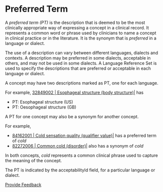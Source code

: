 # Preferred Term

A _preferred term (PT)_ is the description that is deemed to be the most clinically appropriate way of expressing a concept in a clinical record. It represents a common word or phrase used by clinicians to name a concept in clinical practice or in the literature. It is the synonym that is _preferred_ in a language or dialect.

The use of a description can vary between different languages, dialects and contexts. A description may be preferred in some dialects, acceptable in others, and may not be used in some dialects. A Language Reference Set is used to specify the descriptions that are preferred or acceptable in each language or dialect.

A concept may have two descriptions marked as PT, one for each language.

For example, [32849002 | Esophageal structure (body structure)|](http://snomed.info/id/32849002) has

* PT: Esophageal structure (US)
* PT: Oesophageal structure (GB)

A PT for one concept may also be a synonym for another concept.

For example,

* [84162001 | Cold sensation quality (qualifier value)|](http://snomed.info/id/84162001) has a preferred term of _cold_
* [82272006 | Common cold (disorder)|](http://snomed.info/id/82272006) also has a synonym of _cold_

In both concepts, _cold_ represents a common clinical phrase used to capture the meaning of the concept.

The PT is indicated by the acceptabilityId field, for a particular language or dialect.






<a href="https://docs.google.com/forms/d/e/1FAIpQLScTmbZIf0UEQwYDkY27EEWBkaiYkHSbR0_9DmFrMLXoQLyL7Q/viewform?usp=pp_url&entry.1767247133=SCT+Editorial+Guide&entry.670899847=Preferred%20Term" class="button primary">Provide Feedback</a>
